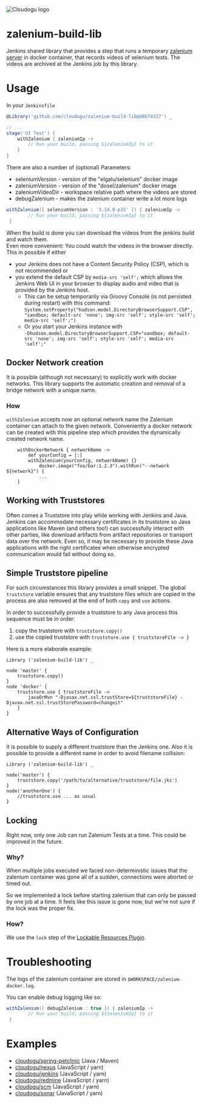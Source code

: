 ![Cloudogu logo](https://cloudogu.com/images/logo.png)

zalenium-build-lib
=======

Jenkins shared library that provides a step that runs a temporary [zalenium server](https://github.com/zalando/zalenium) 
in docker container, that records videos of selenium tests. The videos are archived at the Jenkins job by this library.

# Usage

In your `Jenkinsfile`

```groovy
@Library('github.com/cloudogu/zalenium-build-lib@d8b74327') _

// ...
stage('UI Test') {
    withZalenium { zaleniumIp ->
        // Run your build, passing ${zaleniumIp} to it
    }
}
```

There are also a number of (optional) Parameters:
                           
- seleniumVersion - version of the "elgalu/selenium" docker image
- zaleniumVersion - version of the "dosel/zalenium" docker image
- zaleniumVideoDir - workspace relative path where the videos are stored
- debugZalenium - makes the zalenium container write a lot more logs

```groovy
withZalenium([ seleniumVersion : '3.14.0-p15' ]) { zaleniumIp ->
        // Run your build, passing ${zaleniumIp} to it
 }
```

When the build is done you can download the videos from the jenkins build and watch them.  
Even more convenient: You could watch the videos in the browser directly. This in possible if either

* your Jenkins does not have a Content Security Policy (CSP), which is not recommended or
* you extend the default CSP by `media-src 'self';` which allows the Jenkins Web UI in your browser to display audio
  and video that is provided by the Jenkins host.
  * This can be setup temporarily via Groovy Console (is not persisted during restart) with this command:  
  `System.setProperty("hudson.model.DirectoryBrowserSupport.CSP", "sandbox; default-src 'none'; img-src 'self'; style-src 'self'; media-src 'self';")`
  * Or you start your Jenkins instance with   
  `-Dhudson.model.DirectoryBrowserSupport.CSP="sandbox; default-src 'none'; img-src 'self'; style-src 'self'; media-src 'self';"`

## Docker Network creation

It is possible (although not necessary) to explicitly work with docker networks. This library supports the automatic creation and removal of a bridge network with a unique name.

### How

`withZalenium` accepts now an optional network name the Zalenium container can attach to the given network. Conveniently a docker network can be created with this pipeline step which provides the dynamically created network name.

```
    withDockerNetwork { networkName ->
        def yourConfig = [:]
        withZalenium(yourConfig, networkName) {}
            docker.image("foo/bar:1.2.3").withRun("--network ${network}") {
            ...
    }

```

## Working with Truststores

Often comes a Truststore into play while working with Jenkins and Java. Jenkins can accommodate necessary certificates in its truststore so Java applications like Maven (and others too!) can successfully interact with other parties, like download artifacts from artifact repositories or transport data over the network. Even so, it may be necessary to provide these Java applications with the right certificates when otherwise encrypted communication would fail without doing so.

## Simple Truststore pipeline

For such circumstances this library provides a small snippet. The global `truststore` variable ensures that any truststore files which are copied in the process are also removed at the end of both `copy` and `use` actions.

In order to successfully provide a truststore to any Java process this sequence must be in order:

1. copy the truststore with `truststore.copy()`   
1. use the copied truststore with `truststore.use { truststoreFile -> }`

Here is a more elaborate example:
 
```
Library ('zalenium-build-lib') _

node 'master' {
    truststore.copy()
}
node 'docker' {
    truststore.use { truststoreFile ->
        javaOrMvn "-Djavax.net.ssl.trustStore=${truststoreFile} -Djavax.net.ssl.trustStorePassword=changeit"
    }
}
```

## Alternative Ways of Configuration

It is possible to supply a different truststore than the Jenkins one. Also it is possible to provide a different name in order to avoid filename collision:

```
Library ('zalenium-build-lib') _

node('master') {
    truststore.copy('/path/to/alternative/truststore/file.jks')
}
node('anotherOne') {
    //truststore.use ... as usual
}
```

## Locking

Right now, only one Job can run Zalenium Tests at a time.
This could be improved in the future. 

### Why?

When multiple jobs executed we faced non-deterministic issues that the zalenium container was gone all of a sudden, 
connections were aborted or timed out.

So we implemented a lock before starting zalenium that can only be passed by one job at a time.
It feels like this issue is gone now, but we're not sure if the lock was the proper fix.

### How?

We use the `lock` step of the [Lockable Resources Plugin](https://wiki.jenkins.io/display/JENKINS/Lockable+Resources+Plugin).

# Troubleshooting

The logs of the zalenium container are stored in `$WORKSPACE/zalenium-docker.log`.

You can enable debug logging like so:

```groovy
withZalenium([ debugZalenium : true ]) { zaleniumIp ->
        // Run your build, passing ${zaleniumIp} to it
 }
```

# Examples

* [cloudogu/spring-petclinic](https://github.com/cloudogu/spring-petclinic/blob/548db42f320f0f9065876c588c93754beffacc36/Jenkinsfile) (Java / Maven)
* [cloudogu/nexus](https://github.com/cloudogu/nexus/blob/434c8c3ebef740cd887462aad1292971c46d883e/Jenkinsfile)  (JavaScript / yarn)
* [cloudogu/jenkins](https://github.com/cloudogu/jenkins/blob/3bc8b6ab406477e0c3bb232e05f745b1fc91ba70/Jenkinsfile)  (JavaScript / yarn)
* [cloudogu/redmine](https://github.com/cloudogu/redmine/blob/740dd3a99a8111c31e4ada1ccb3023d84d6d205f/Jenkinsfile)  (JavaScript / yarn)
* [cloudogu/scm](https://github.com/cloudogu/scm/blob/4f1c998425e175a7a52f97dff5b78e82f244a9bf/Jenkinsfile)  (JavaScript / yarn)
* [cloudogu/sonar](https://github.com/cloudogu/sonar/blob/3488a6e7e38ee5e2e8fde807de570028e15835a1/Jenkinsfile)  (JavaScript / yarn)